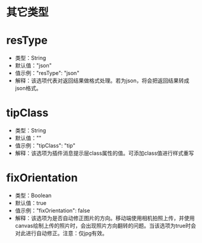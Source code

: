 # 其它类型

# resType

* 类型：String
* 默认值："json"
* 值示例："resType": "json"
* 解释：该选项代表对返回结果做格式处理。若为json，将会把返回结果转成json格式。

# tipClass

* 类型：String
* 默认值：""
* 值示例："tipClass": "tip"
* 解释：该选项为插件消息提示层class属性的值。可添加class值进行样式重写

# fixOrientation

* 类型：Boolean
* 默认值：true
* 值示例："fixOrientation": false
* 解释：该选项为是否自动修正图片的方向。移动端使用相机拍照上传，并使用canvas绘制上传的照片时，会出现照片方向翻转的问题。当该选项为true时会对此进行自动修正。注意：仅jpg有效。
